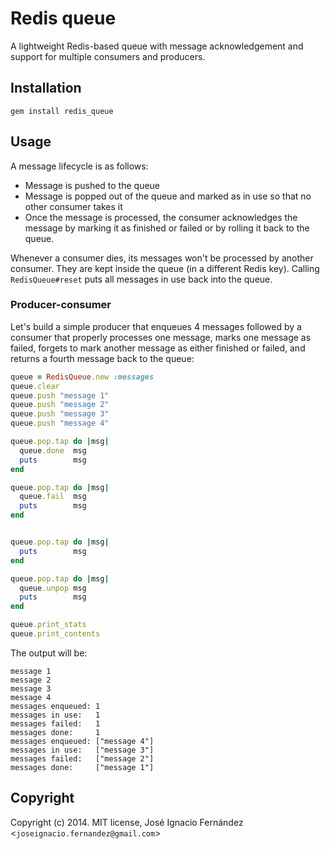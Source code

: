 # Redis queue

A lightweight Redis-based queue with message acknowledgement and support for multiple consumers and producers.

## Installation

`gem install redis_queue`

## Usage

A message lifecycle is as follows:

* Message is pushed to the queue
* Message is popped out of the queue and marked as in use so that no other consumer takes it
* Once the message is processed, the consumer acknowledges the message by marking it as finished or failed or by rolling it back to the queue.

Whenever a consumer dies, its messages won't be processed by another consumer. They are kept inside the queue (in a different Redis key). Calling `RedisQueue#reset` puts all messages in use back into the queue.

### Producer-consumer

Let's build a simple producer that enqueues 4 messages followed by a consumer that properly processes one message, marks one message as failed, forgets to mark another message as either finished or failed, and returns a fourth message back to the queue:

```ruby
queue = RedisQueue.new :messages
queue.clear
queue.push "message 1"
queue.push "message 2"
queue.push "message 3"
queue.push "message 4"

queue.pop.tap do |msg|
  queue.done  msg
  puts        msg
end

queue.pop.tap do |msg|
  queue.fail  msg
  puts        msg
end


queue.pop.tap do |msg|
  puts        msg
end

queue.pop.tap do |msg|
  queue.unpop msg
  puts        msg
end

queue.print_stats
queue.print_contents
```

The output will be:
```
message 1
message 2
message 3
message 4
messages enqueued: 1
messages in use:   1
messages failed:   1
messages done:     1
messages enqueued: ["message 4"]
messages in use:   ["message 3"]
messages failed:   ["message 2"]
messages done:     ["message 1"]
```

## Copyright

Copyright (c) 2014. MIT license, José Ignacio Fernández <`joseignacio.fernandez@gmail.com`>